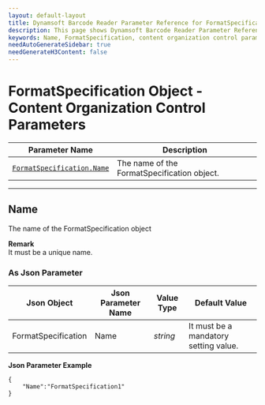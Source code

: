 ```yaml
---
layout: default-layout
title: Dynamsoft Barcode Reader Parameter Reference for FormatSpecification Object - Content Organization Control Parameters
description: This page shows Dynamsoft Barcode Reader Parameter Reference for FormatSpecification Object - Content Organization Control Parameters.
keywords: Name, FormatSpecification, content organization control parameters, parameter reference, parameter
needAutoGenerateSidebar: true
needGenerateH3Content: false
---
```


# FormatSpecification Object - Content Organization Control Parameters

 | Parameter Name | Description |
 | -------------- | ----------- | 
 | [`FormatSpecification.Name`](#name) | The name of the FormatSpecification object. |

---


## Name
The name of the FormatSpecification object

**Remark**    
It must be a unique name.

### As Json Parameter

| Json Object |	Json Parameter Name | Value Type | Default Value |
| ----------- | ------------------- | ---------- | ------------- |
| FormatSpecification | Name | *string* | It must be a mandatory setting value. |

**Json Parameter Example**   
```
{
    "Name":"FormatSpecification1"
}
```
